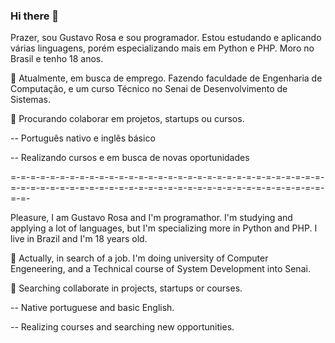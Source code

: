 ### Hi there 👋

<!--
**gustavodsrosa/gustavodsrosa** is a ✨ _special_ ✨ repository because its `README.md` (this file) appears on your GitHub profile.

Here are some ideas to get you started:

- 🔭 I’m currently working on ...
- 🌱 I’m currently learning ...
- 👯 I’m looking to collaborate on ...
- 🤔 I’m looking for help with ...
- 💬 Ask me about ...
- 📫 How to reach me: ...
- 😄 Pronouns: ...
- ⚡ Fun fact: ...
-->

Prazer, sou Gustavo Rosa e sou programador. Estou estudando e aplicando várias linguagens, porém especializando mais em Python e PHP. Moro no Brasil e tenho 18 anos.

🔭 Atualmente, em busca de emprego. Fazendo faculdade de Engenharia de Computação, e um curso Técnico no Senai de Desenvolvimento de Sistemas.

👯 Procurando colaborar em projetos, startups ou cursos.

-- Português nativo e inglês básico

-- Realizando cursos e em busca de novas oportunidades

=-=-=-=-=-=-=-=-=-=-=-=-=-=-=-=-=-=-=-=-=-=-=-=-=-=-=-=-=-=-=-=-=-=-=-=-=-=-=-=-=-=-=-=-=-=-=-=-=-=-=-=-=-=-=-=-=-=-=-=-=-=-=-=-=-=-

Pleasure, I am Gustavo Rosa and I'm programathor. I'm studying and applying a lot of languages, but I'm specializing more in Python and PHP. I live in Brazil and I'm 18 years old.

🔭 Actually, in search of a job. I'm doing university of Computer Engeneering, and a Technical course of System Development into Senai.

👯 Searching collaborate in projects, startups or courses.

-- Native portuguese and basic English.

-- Realizing courses and searching new opportunities.


